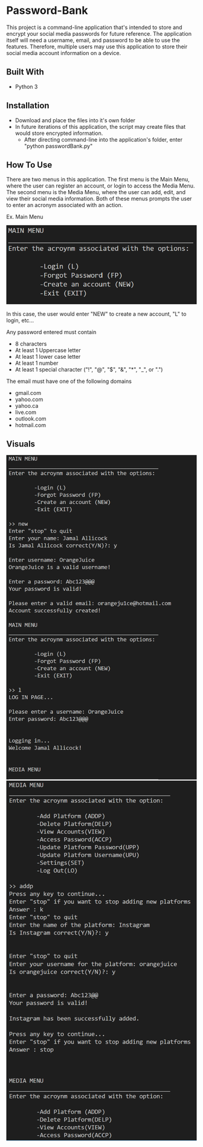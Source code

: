 # Password-Bank
This project is a command-line application that's intended to store and encrypt your social media
passwords for future reference. The application itself will need a username, email, and password 
to be able to use the features. Therefore, multiple users may use this application to store their
social media account information on a device.

## Built With
- Python 3

## Installation
- Download and place the files into it's own folder
- In future iterations of this application, the script may create files that would store encrypted information.
  - After directing command-line into the application's folder, enter "python passwordBank.py"
  
## How To Use
There are two menus in this application.
The first menu is the Main Menu, where the user can register an account, or login to access the Media Menu.
The second menu is the Media Menu, where the user can add, edit, and view their social media information.
Both of these menus prompts the user to enter an acronym associated with an action.

Ex. Main Menu

![Main Menu](https://github.com/jamal-allicock/Password-Bank/blob/master/main_menu.png)

In this case, the user would enter "NEW" to create a new account, "L" to login, etc...

Any password entered must contain
- 8 characters
- At least 1 Uppercase letter
- At least 1 lower case letter
- At least 1 number
- At least 1 special character ("!", "@", "$", "&", "*", "_", or ".")

The email must have one of the following domains
- gmail.com
- yahoo.com
- yahoo.ca 
- live.com
- outlook.com
- hotmail.com

## Visuals
![What it would look like in the command-line](https://github.com/jamal-allicock/Password-Bank/blob/master/menus.png)
![The menu to add social media platforms](https://github.com/jamal-allicock/Password-Bank/blob/master/media_menu.png)
